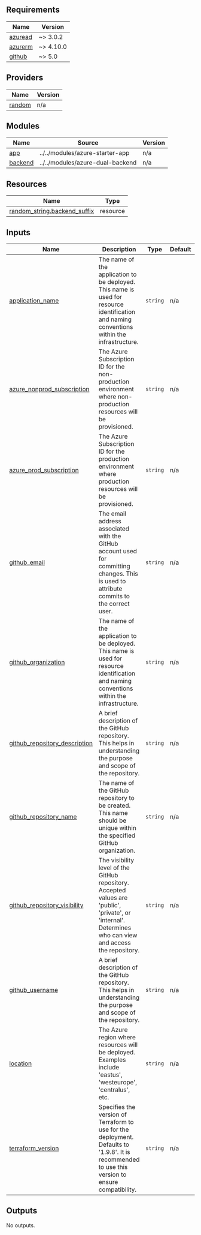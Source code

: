 <!-- BEGIN_TF_DOCS -->
## Requirements

| Name | Version |
|------|---------|
| <a name="requirement_azuread"></a> [azuread](#requirement\_azuread) | ~> 3.0.2 |
| <a name="requirement_azurerm"></a> [azurerm](#requirement\_azurerm) | ~> 4.10.0 |
| <a name="requirement_github"></a> [github](#requirement\_github) | ~> 5.0 |

## Providers

| Name | Version |
|------|---------|
| <a name="provider_random"></a> [random](#provider\_random) | n/a |

## Modules

| Name | Source | Version |
|------|--------|---------|
| <a name="module_app"></a> [app](#module\_app) | ../../modules/azure-starter-app | n/a |
| <a name="module_backend"></a> [backend](#module\_backend) | ../../modules/azure-dual-backend | n/a |

## Resources

| Name | Type |
|------|------|
| [random_string.backend_suffix](https://registry.terraform.io/providers/hashicorp/random/latest/docs/resources/string) | resource |

## Inputs

| Name | Description | Type | Default | Required |
|------|-------------|------|---------|:--------:|
| <a name="input_application_name"></a> [application\_name](#input\_application\_name) | The name of the application to be deployed. This name is used for resource identification and naming conventions within the infrastructure. | `string` | n/a | yes |
| <a name="input_azure_nonprod_subscription"></a> [azure\_nonprod\_subscription](#input\_azure\_nonprod\_subscription) | The Azure Subscription ID for the non-production environment where non-production resources will be provisioned. | `string` | n/a | yes |
| <a name="input_azure_prod_subscription"></a> [azure\_prod\_subscription](#input\_azure\_prod\_subscription) | The Azure Subscription ID for the production environment where production resources will be provisioned. | `string` | n/a | yes |
| <a name="input_github_email"></a> [github\_email](#input\_github\_email) | The email address associated with the GitHub account used for committing changes. This is used to attribute commits to the correct user. | `string` | n/a | yes |
| <a name="input_github_organization"></a> [github\_organization](#input\_github\_organization) | The name of the application to be deployed. This name is used for resource identification and naming conventions within the infrastructure. | `string` | n/a | yes |
| <a name="input_github_repository_description"></a> [github\_repository\_description](#input\_github\_repository\_description) | A brief description of the GitHub repository. This helps in understanding the purpose and scope of the repository. | `string` | n/a | yes |
| <a name="input_github_repository_name"></a> [github\_repository\_name](#input\_github\_repository\_name) | The name of the GitHub repository to be created. This name should be unique within the specified GitHub organization. | `string` | n/a | yes |
| <a name="input_github_repository_visibility"></a> [github\_repository\_visibility](#input\_github\_repository\_visibility) | The visibility level of the GitHub repository. Accepted values are 'public', 'private', or 'internal'. Determines who can view and access the repository. | `string` | n/a | yes |
| <a name="input_github_username"></a> [github\_username](#input\_github\_username) | A brief description of the GitHub repository. This helps in understanding the purpose and scope of the repository. | `string` | n/a | yes |
| <a name="input_location"></a> [location](#input\_location) | The Azure region where resources will be deployed. Examples include 'eastus', 'westeurope', 'centralus', etc. | `string` | n/a | yes |
| <a name="input_terraform_version"></a> [terraform\_version](#input\_terraform\_version) | Specifies the version of Terraform to use for the deployment. Defaults to '1.9.8'. It is recommended to use this version to ensure compatibility. | `string` | n/a | yes |

## Outputs

No outputs.
<!-- END_TF_DOCS -->